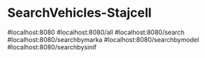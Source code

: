 # SearchVehicles-Stajcell

#localhost:8080
#localhost:8080/all
#localhost:8080/search
#localhost:8080/searchbymarka
#localhost:8080/searchbymodel
#localhost:8080/searchbysinif
